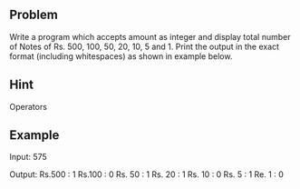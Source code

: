 Problem
-------
Write a program which accepts amount as integer and display total number of Notes of Rs. 500, 100, 50, 20, 10, 5 and 1.
Print the output in the exact format (including whitespaces) as shown in example below.

Hint
----
Operators

Example
-------

Input:
575

Output:
Rs.500 : 1
Rs.100 : 0
Rs. 50 : 1
Rs. 20 : 1
Rs. 10 : 0
Rs.  5 : 1
Re.  1 : 0
